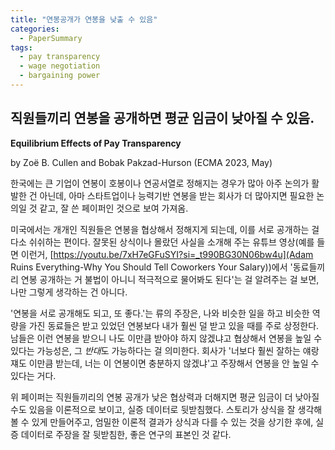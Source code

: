 ```yaml
---
title: "연봉공개가 연봉을 낮출 수 있음"
categories:
  - PaperSummary
tags:
  - pay transparency
  - wage negotiation
  - bargaining power
--- 
```


## 직원들끼리 연봉을 공개하면 평균 임금이 낮아질 수 있음.

**Equilibrium Effects of Pay Transparency**

by Zoë B. Cullen and Bobak Pakzad-Hurson (ECMA 2023, May)

<!--
The discourse around pay transparency has focused on partial equilibrium effects: how workers rectify pay inequities through informed renegotiation. We investigate how employers respond in equilibrium. We study a model of bargaining under two-sided incomplete information. Our model predicts that transparency reduces the individual bargaining power of workers, leading to lower average wages. A key insight is that employers credibly refuse to pay high wages to any one worker to avoid costly renegotiations with others. When workers have low individual bargaining power, pay transparency has a muted effect. We test our model with an event-study analysis of U.S. state-level laws protecting the right of private sector workers to communicate salary information with their coworkers. Consistent with our theoretical predictions, transparency laws empirically lead wages to decline by approximately 2%, and wage declines are smallest in magnitude when workers have low individual bargaining power.
-->

한국에는 큰 기업이 연봉이 호봉이나 연공서열로 정해지는 경우가 많아 아주 논의가 활발한 건 아닌데, 아마 스타트업이나 능력기반 연봉을 받는 회사가 더 많아지면 필요한 논의일 것 같고, 잘 쓴 페이퍼인 것으로 보여 가져옴.

미국에서는 개개인 직원들은 연봉을 협상해서 정해지게 되는데, 이를 서로 공개하는 걸 다소 쉬쉬하는 편이다. 잘못된 상식이나 몰랐던 사실을 소개해 주는 유튜브 영상(예를 들면 이런거, [https://youtu.be/7xH7eGFuSYI?si=_t990BG30N06bw4u](Adam Ruins Everything-Why You Should Tell Coworkers Your Salary))에서 '동료들끼리 연봉 공개하는 거 불법이 아니니 적극적으로 물어봐도 된다'는 걸 알려주는 걸 보면, 나만 그렇게 생각하는 건 아니다.

'연봉을 서로 공개해도 되고, 또 좋다.'는 류의 주장은, 나와 비슷한 일을 하고 비슷한 역량을 가진 동료들은 받고 있었던 연봉보다 내가 훨씬 덜 받고 있을 때를 주로 상정한다. 남들은 이런 연봉을 받으니 나도 이만큼 받아야 하지 않겠냐고 협상해서 연봉을 높일 수 있다는 가능성은, 그 *반대*도 가능하다는 걸 의미한다. 회사가 '너보다 훨씬 잘하는 얘랑 쟤도 이만큼 받는데, 너는 이 연봉이면 충분하지 않겠냐'고 주장해서 연봉을 안 높일 수 있다는 거다.

위 페이퍼는 직원들끼리의 연봉 공개가 낮은 협상력과 더해지면 평균 임금이 더 낮아질 수도 있음을 이론적으로 보이고, 실증 데이터로 뒷받침했다. 스토리가 상식을 잘 생각해볼 수 있게 만들어주고, 엄밀한 이론적 결과가 상식과 다를 수 있는 것을 상기한 후에, 실증 데이터로 주장을 잘 뒷받침한, 좋은 연구의 표본인 것 같다.
